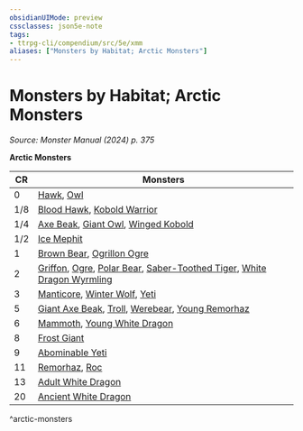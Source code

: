 ```yaml
---
obsidianUIMode: preview
cssclasses: json5e-note
tags:
- ttrpg-cli/compendium/src/5e/xmm
aliases: ["Monsters by Habitat; Arctic Monsters"]
---
```

# Monsters by Habitat; Arctic Monsters
*Source: Monster Manual (2024) p. 375* 

**Arctic Monsters**

| CR | Monsters |
|----|----------|
| 0 | [Hawk](2-Mechanics/CLI/bestiary/beast/hawk-xmm.md), [Owl](2-Mechanics/CLI/bestiary/beast/owl-xmm.md) |
| 1/8 | [Blood Hawk](2-Mechanics/CLI/bestiary/beast/blood-hawk-xmm.md), [Kobold Warrior](2-Mechanics/CLI/bestiary/dragon/kobold-warrior-xmm.md) |
| 1/4 | [Axe Beak](2-Mechanics/CLI/bestiary/monstrosity/axe-beak-xmm.md), [Giant Owl](2-Mechanics/CLI/bestiary/celestial/giant-owl-xmm.md), [Winged Kobold](2-Mechanics/CLI/bestiary/dragon/winged-kobold-xmm.md) |
| 1/2 | [Ice Mephit](2-Mechanics/CLI/bestiary/elemental/ice-mephit-xmm.md) |
| 1 | [Brown Bear](2-Mechanics/CLI/bestiary/beast/brown-bear-xmm.md), [Ogrillon Ogre](2-Mechanics/CLI/bestiary/giant/ogrillon-ogre-xmm.md) |
| 2 | [Griffon](2-Mechanics/CLI/bestiary/monstrosity/griffon-xmm.md), [Ogre](2-Mechanics/CLI/bestiary/giant/ogre-xmm.md), [Polar Bear](2-Mechanics/CLI/bestiary/beast/polar-bear-xmm.md), [Saber-Toothed Tiger](2-Mechanics/CLI/bestiary/beast/saber-toothed-tiger-xmm.md), [White Dragon Wyrmling](2-Mechanics/CLI/bestiary/dragon/white-dragon-wyrmling-xmm.md) |
| 3 | [Manticore](2-Mechanics/CLI/bestiary/monstrosity/manticore-xmm.md), [Winter Wolf](2-Mechanics/CLI/bestiary/monstrosity/winter-wolf-xmm.md), [Yeti](2-Mechanics/CLI/bestiary/monstrosity/yeti-xmm.md) |
| 5 | [Giant Axe Beak](2-Mechanics/CLI/bestiary/monstrosity/giant-axe-beak-xmm.md), [Troll](2-Mechanics/CLI/bestiary/giant/troll-xmm.md), [Werebear](2-Mechanics/CLI/bestiary/monstrosity/werebear-xmm.md), [Young Remorhaz](2-Mechanics/CLI/bestiary/monstrosity/young-remorhaz-xmm.md) |
| 6 | [Mammoth](2-Mechanics/CLI/bestiary/beast/mammoth-xmm.md), [Young White Dragon](2-Mechanics/CLI/bestiary/dragon/young-white-dragon-xmm.md) |
| 8 | [Frost Giant](2-Mechanics/CLI/bestiary/giant/frost-giant-xmm.md) |
| 9 | [Abominable Yeti](2-Mechanics/CLI/bestiary/monstrosity/abominable-yeti-xmm.md) |
| 11 | [Remorhaz](2-Mechanics/CLI/bestiary/monstrosity/remorhaz-xmm.md), [Roc](2-Mechanics/CLI/bestiary/monstrosity/roc-xmm.md) |
| 13 | [Adult White Dragon](2-Mechanics/CLI/bestiary/dragon/adult-white-dragon-xmm.md) |
| 20 | [Ancient White Dragon](2-Mechanics/CLI/bestiary/dragon/ancient-white-dragon-xmm.md) |
^arctic-monsters